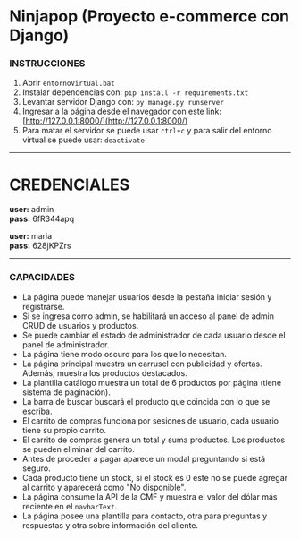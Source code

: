 # Ninjapop (Proyecto e-commerce con Django)
### INSTRUCCIONES

1. Abrir `entornoVirtual.bat`
2. Instalar dependencias con: `pip install -r requirements.txt`
3. Levantar servidor Django con: `py manage.py runserver`
4. Ingresar a la página desde el navegador con este link: [http://127.0.0.1:8000/](http://127.0.0.1:8000/)
5. Para matar el servidor se puede usar `ctrl+c` y para salir del entorno virtual se puede usar: `deactivate`

---

# CREDENCIALES

**user:** admin  
**pass:** 6fR344apq

**user:** maria  
**pass:** 628jKPZrs

---

### CAPACIDADES

- La página puede manejar usuarios desde la pestaña iniciar sesión y registrarse.
- Si se ingresa como admin, se habilitará un acceso al panel de admin CRUD de usuarios y productos.
- Se puede cambiar el estado de administrador de cada usuario desde el panel de administrador.
- La página tiene modo oscuro para los que lo necesitan.
- La página principal muestra un carrusel con publicidad y ofertas. Además, muestra los productos destacados.
- La plantilla catálogo muestra un total de 6 productos por página (tiene sistema de paginación).
- La barra de buscar buscará el producto que coincida con lo que se escriba.
- El carrito de compras funciona por sesiones de usuario, cada usuario tiene su propio carrito.
- El carrito de compras genera un total y suma productos. Los productos se pueden eliminar del carrito.
- Antes de proceder a pagar aparece un modal preguntando si está seguro.
- Cada producto tiene un stock, si el stock es 0 este no se puede agregar al carrito y aparecerá como "No disponible".
- La página consume la API de la CMF y muestra el valor del dólar más reciente en el `navbarText`.
- La página posee una plantilla para contacto, otra para preguntas y respuestas y otra sobre información del cliente.
